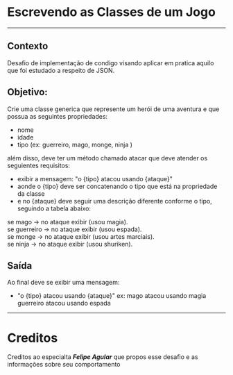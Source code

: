 # Escrevendo as Classes de um Jogo

---

## Contexto

Desafio de implementação de condigo visando aplicar em pratica aquilo que foi estudado a respeito de JSON.

## Objetivo:

Crie uma classe generica que represente um herói de uma aventura e que possua as seguintes propriedades:

- nome
- idade
- tipo (ex: guerreiro, mago, monge, ninja )

além disso, deve ter um método chamado atacar que deve atender os seguientes requisitos:

- exibir a mensagem: "o {tipo} atacou usando {ataque}"
- aonde o {tipo} deve ser concatenando o tipo que está na propriedade da classe
- e no {ataque} deve seguir uma descrição diferente conforme o tipo, seguindo a tabela abaixo:

<p>
se mago -> no ataque exibir (usou magia).<br>
se guerreiro -> no ataque exibir (usou espada).<br>
se monge -> no ataque exibir (usou artes marciais).<br>
se ninja -> no ataque exibir (usou shuriken).
</p>

## Saída

Ao final deve se exibir uma mensagem:

- "o {tipo} atacou usando {ataque}"
  ex: mago atacou usando magia
  guerreiro atacou usando espada

---

# Creditos

Creditos ao especialta ***Felipe Agular*** que propos esse desafio e as informações sobre seu comportamento